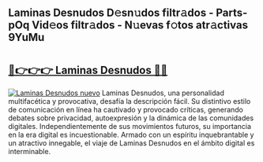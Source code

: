 ## Laminas Desnudos D𝚎sn𝚞dos filtr𝚊dos - Parts-pOq Vid𝚎os filtr𝚊dos - N𝚞evas f𝚘tos atr𝚊ctivas 9YuMu

# <h2><a href="http://mb2e3zd.tromn.icu/?c=Laminas+Desnudos">🔗👉👉👉 Laminas Desnudos 🔗🔗</a></h2>

[![Laminas Desnudos nuevo](https://i.imgur.com/pEAQMta.gif)](http://mb2e3zd.tromn.icu/?c=Laminas+Desnudos)
Laminas Desnudos, una personalidad multifacética y provocativa, desafía la descripción fácil. Su distintivo estilo de comunicación en línea ha cautivado y provocado críticas, generando debates sobre privacidad, autoexpresión y la dinámica de las comunidades digitales. Independientemente de sus movimientos futuros, su importancia en la era digital es incuestionable. Armado con un espíritu inquebrantable y un atractivo innegable, el viaje de Laminas Desnudos en el ámbito digital es interminable.

